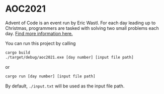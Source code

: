 # AOC2021

Advent of Code is an event run by Eric Wastl. For each day leading up to Christmas, programmers are tasked with solving two small problems each day.
[Find more information here.](https://adventofcode.com/2021/about)

You can run this project by calling

```bash
cargo build
./target/debug/aoc2021.exe [day number] [input file path]
```

or

```bash
cargo run [day number] [input file path]
```

By default, `./input.txt` will be used as the input file path.